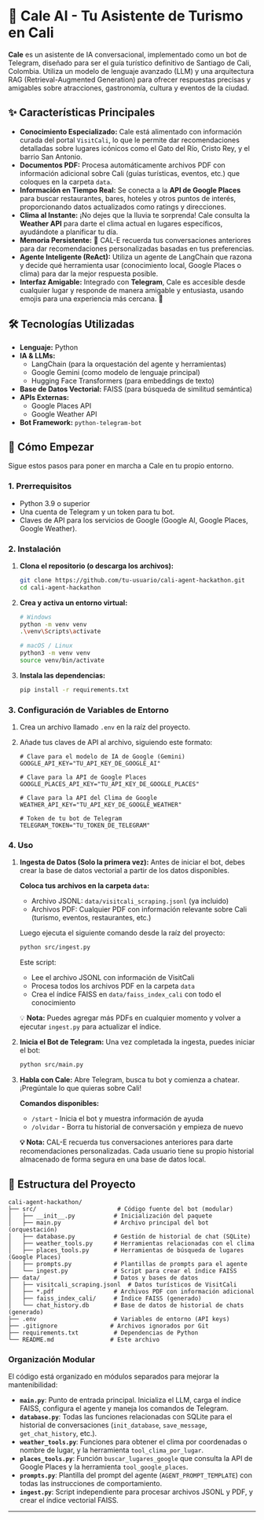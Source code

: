# 🤖 Cale AI - Tu Asistente de Turismo en Cali

**Cale** es un asistente de IA conversacional, implementado como un bot de Telegram, diseñado para ser el guía turístico definitivo de Santiago de Cali, Colombia. Utiliza un modelo de lenguaje avanzado (LLM) y una arquitectura RAG (Retrieval-Augmented Generation) para ofrecer respuestas precisas y amigables sobre atracciones, gastronomía, cultura y eventos de la ciudad.

## ✨ Características Principales

-   **Conocimiento Especializado:** Cale está alimentado con información curada del portal `VisitCali`, lo que le permite dar recomendaciones detalladas sobre lugares icónicos como el Gato del Río, Cristo Rey, y el barrio San Antonio.
-   **Documentos PDF:** Procesa automáticamente archivos PDF con información adicional sobre Cali (guías turísticas, eventos, etc.) que coloques en la carpeta `data`.
-   **Información en Tiempo Real:** Se conecta a la **API de Google Places** para buscar restaurantes, bares, hoteles y otros puntos de interés, proporcionando datos actualizados como ratings y direcciones.
-   **Clima al Instante:** ¡No dejes que la lluvia te sorprenda! Cale consulta la **Weather API** para darte el clima actual en lugares específicos, ayudándote a planificar tu día.
-   **Memoria Persistente:** 🧠 CAL-E recuerda tus conversaciones anteriores para dar recomendaciones personalizadas basadas en tus preferencias.
-   **Agente Inteligente (ReAct):** Utiliza un agente de LangChain que razona y decide qué herramienta usar (conocimiento local, Google Places o clima) para dar la mejor respuesta posible.
-   **Interfaz Amigable:** Integrado con **Telegram**, Cale es accesible desde cualquier lugar y responde de manera amigable y entusiasta, usando emojis para una experiencia más cercana. 💃

## 🛠️ Tecnologías Utilizadas

-   **Lenguaje:** Python
-   **IA & LLMs:**
    -   LangChain (para la orquestación del agente y herramientas)
    -   Google Gemini (como modelo de lenguaje principal)
    -   Hugging Face Transformers (para embeddings de texto)
-   **Base de Datos Vectorial:** FAISS (para búsqueda de similitud semántica)
-   **APIs Externas:**
    -   Google Places API
    -   Google Weather API
-   **Bot Framework:** `python-telegram-bot`

## 🚀 Cómo Empezar

Sigue estos pasos para poner en marcha a Cale en tu propio entorno.

### 1. Prerrequisitos

-   Python 3.9 o superior
-   Una cuenta de Telegram y un token para tu bot.
-   Claves de API para los servicios de Google (Google AI, Google Places, Google Weather).

### 2. Instalación

1.  **Clona el repositorio (o descarga los archivos):**
    ```bash
    git clone https://github.com/tu-usuario/cali-agent-hackathon.git
    cd cali-agent-hackathon
    ```

2.  **Crea y activa un entorno virtual:**
    ```bash
    # Windows
    python -m venv venv
    .\venv\Scripts\activate

    # macOS / Linux
    python3 -m venv venv
    source venv/bin/activate
    ```

3.  **Instala las dependencias:**
    ```bash
    pip install -r requirements.txt
    ```

### 3. Configuración de Variables de Entorno

1.  Crea un archivo llamado `.env` en la raíz del proyecto.
2.  Añade tus claves de API al archivo, siguiendo este formato:

    ```env
    # Clave para el modelo de IA de Google (Gemini)
    GOOGLE_API_KEY="TU_API_KEY_DE_GOOGLE_AI"

    # Clave para la API de Google Places
    GOOGLE_PLACES_API_KEY="TU_API_KEY_DE_GOOGLE_PLACES"

    # Clave para la API del Clima de Google
    WEATHER_API_KEY="TU_API_KEY_DE_GOOGLE_WEATHER"

    # Token de tu bot de Telegram
    TELEGRAM_TOKEN="TU_TOKEN_DE_TELEGRAM"
    ```

### 4. Uso

1.  **Ingesta de Datos (Solo la primera vez):**
    Antes de iniciar el bot, debes crear la base de datos vectorial a partir de los datos disponibles. 
    
    **Coloca tus archivos en la carpeta `data`:**
    - Archivo JSONL: `data/visitcali_scraping.jsonl` (ya incluido)
    - Archivos PDF: Cualquier PDF con información relevante sobre Cali (turismo, eventos, restaurantes, etc.)
    
    Luego ejecuta el siguiente comando desde la raíz del proyecto:
    ```bash
    python src/ingest.py
    ```
    
    Este script:
    - Lee el archivo JSONL con información de VisitCali
    - Procesa todos los archivos PDF en la carpeta `data`
    - Crea el índice FAISS en `data/faiss_index_cali` con todo el conocimiento
    
    💡 **Nota:** Puedes agregar más PDFs en cualquier momento y volver a ejecutar `ingest.py` para actualizar el índice.

2.  **Inicia el Bot de Telegram:**
    Una vez completada la ingesta, puedes iniciar el bot:
    ```bash
    python src/main.py
    ```

3.  **Habla con Cale:**
    Abre Telegram, busca tu bot y comienza a chatear. ¡Pregúntale lo que quieras sobre Cali!
    
    **Comandos disponibles:**
    - `/start` - Inicia el bot y muestra información de ayuda
    - `/olvidar` - Borra tu historial de conversación y empieza de nuevo
    
    **💡 Nota:** CAL-E recuerda tus conversaciones anteriores para darte recomendaciones personalizadas. Cada usuario tiene su propio historial almacenado de forma segura en una base de datos local.

## 📁 Estructura del Proyecto

```
cali-agent-hackathon/
├── src/                       # Código fuente del bot (modular)
│   ├── __init__.py           # Inicialización del paquete
│   ├── main.py               # Archivo principal del bot (orquestación)
│   ├── database.py           # Gestión de historial de chat (SQLite)
│   ├── weather_tools.py      # Herramientas relacionadas con el clima
│   ├── places_tools.py       # Herramientas de búsqueda de lugares (Google Places)
│   ├── prompts.py            # Plantillas de prompts para el agente
│   └── ingest.py             # Script para crear el índice FAISS
├── data/                     # Datos y bases de datos
│   ├── visitcali_scraping.jsonl  # Datos turísticos de VisitCali
│   ├── *.pdf                 # Archivos PDF con información adicional
│   ├── faiss_index_cali/     # Índice FAISS (generado)
│   └── chat_history.db       # Base de datos de historial de chats (generado)
├── .env                      # Variables de entorno (API keys)
├── .gitignore               # Archivos ignorados por Git
├── requirements.txt          # Dependencias de Python
└── README.md                # Este archivo
```

### Organización Modular

El código está organizado en módulos separados para mejorar la mantenibilidad:

- **`main.py`**: Punto de entrada principal. Inicializa el LLM, carga el índice FAISS, configura el agente y maneja los comandos de Telegram.
- **`database.py`**: Todas las funciones relacionadas con SQLite para el historial de conversaciones (`init_database`, `save_message`, `get_chat_history`, etc.).
- **`weather_tools.py`**: Funciones para obtener el clima por coordenadas o nombre de lugar, y la herramienta `tool_clima_por_lugar`.
- **`places_tools.py`**: Función `buscar_lugares_google` que consulta la API de Google Places y la herramienta `tool_google_places`.
- **`prompts.py`**: Plantilla del prompt del agente (`AGENT_PROMPT_TEMPLATE`) con todas las instrucciones de comportamiento.
- **`ingest.py`**: Script independiente para procesar archivos JSONL y PDF, y crear el índice vectorial FAISS.

---
